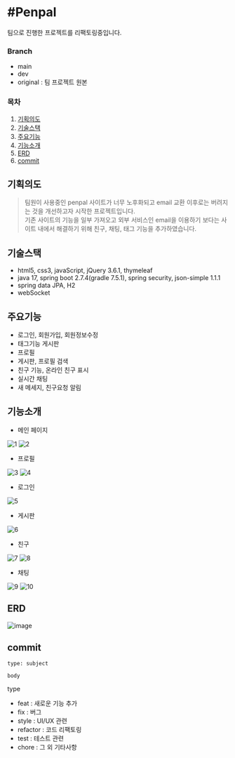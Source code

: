 # #Penpal
팀으로 진행한 프로젝트를 리팩토링중입니다.

### Branch
- main 
- dev
- original : 팀 프로젝트 원본

### 목차
1. [기획의도](#기획의도)
2. [기술스택](#기술스택)
3. [주요기능](#주요기능)
4. [기능소개](#기능소개)
5. [ERD](#erd)
6. [commit](#commit)

## 기획의도
 >팀원이 사용중인 penpal 사이트가 너무 노후화되고 email 교환 이후로는 버려지는 것을 개선하고자 시작한 프로젝트입니다.<br>
 기존 사이트의 기능을 일부 가져오고 외부 서비스인 email을 이용하기 보다는 사이트 내에서 해결하기 위해 친구, 채팅, 태그 기능을 추가하였습니다.
 
## 기술스택
- html5, css3, javaScript, jQuery 3.6.1, thymeleaf
- java 17, spring boot 2.7.4(gradle 7.5.1), spring security, json-simple 1.1.1
- spring data JPA, H2
- webSocket

## 주요기능
- 로그인, 회원가입, 회원정보수정
- 태그기능 게시판
- 프로필
- 게시판, 프로필 검색
- 친구 기능, 온라인 친구 표시
- 실시간 채팅
- 새 메세지, 친구요청 알림

## 기능소개
- 메인 페이지

![1](https://user-images.githubusercontent.com/110438268/211064247-3f37e2dd-9950-4f3c-a2ed-23384bc9c533.png)
![2](https://user-images.githubusercontent.com/110438268/211064282-a47dd86a-507b-464e-a37c-c8358d3acd3a.png)
- 프로필

![3](https://user-images.githubusercontent.com/110438268/211064288-0544e69a-f3c5-4209-86eb-f810284328b7.png)
![4](https://user-images.githubusercontent.com/110438268/211064289-62500b57-c631-493b-b722-c1e4a46b6731.png)
- 로그인

![5](https://user-images.githubusercontent.com/110438268/211064295-364b5be8-3b28-45a6-87c6-9fc005d9bf90.png)
- 게시판

![6](https://user-images.githubusercontent.com/110438268/211064299-ad9a6d4a-ccdb-4335-b5ec-9978781bba2e.png)
- 친구

![7](https://user-images.githubusercontent.com/110438268/211064303-15c9eeaf-44e9-482d-8752-e2eb49dcaf8b.png)
![8](https://user-images.githubusercontent.com/110438268/211064306-a5dca80d-7e0b-476c-9dbf-dc2ecc60eff6.png)
- 채팅

![9](https://user-images.githubusercontent.com/110438268/211064308-bd722fe1-9997-47e1-bf5e-be027b10a434.png)
![10](https://user-images.githubusercontent.com/110438268/211064310-79cceed1-0bb1-4fa6-8eb8-c543f7cc2e20.png)

## ERD
![image](https://user-images.githubusercontent.com/110438268/211223680-b95b1005-6626-43c7-93d0-b396a3cdb9bf.png)

## commit
```
type: subject

body
```
type
- feat      : 새로운 기능 추가
- fix       : 버그
- style     : UI/UX 관련
- refactor  : 코드 리팩토링
- test      : 테스트 관련
- chore     : 그 외 기타사항
